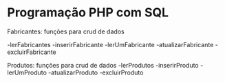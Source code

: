 # Programação PHP com SQL

Fabricantes: funções para crud de dados 

-lerFabricantes
-inserirFabricante
-lerUmFabricante
-atualizarFabricante
-excluirFabricante

Produtos: funções para crud de dados
-lerProdutos
-inserirProduto
-lerUmProduto
-atualizarProduto
-excluirProduto

